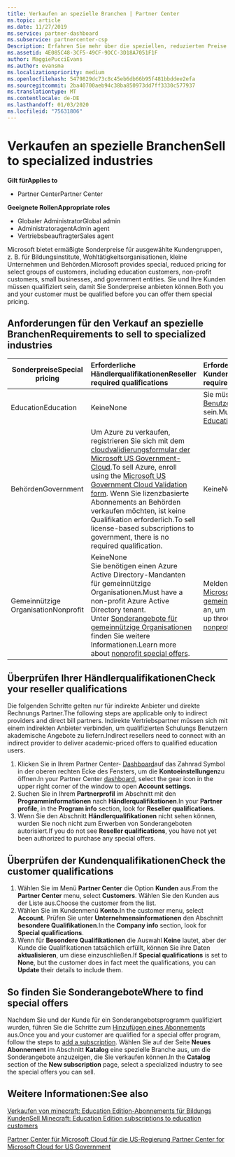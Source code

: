 ```yaml
---
title: Verkaufen an spezielle Branchen | Partner Center
ms.topic: article
ms.date: 11/27/2019
ms.service: partner-dashboard
ms.subservice: partnercenter-csp
Description: Erfahren Sie mehr über die speziellen, reduzierten Preise für bestimmte Kundengruppen von Microsoft, einschließlich Bildungs Kunden, gemeinnützige Kunden und Regierungsbehörden.
ms.assetid: 4E085C48-3CF5-49CF-9DCC-3D18A7051F1F
author: MaggiePucciEvans
ms.author: evansma
ms.localizationpriority: medium
ms.openlocfilehash: 5479829dc73c8c45eb6db66b95f481bbddee2efa
ms.sourcegitcommit: 2ba40700aeb94c38ba850973dd7ff3330c577937
ms.translationtype: MT
ms.contentlocale: de-DE
ms.lasthandoff: 01/03/2020
ms.locfileid: "75631806"
---
```

# <a name="sell-to-specialized-industries"></a><span data-ttu-id="0b9ba-103">Verkaufen an spezielle Branchen</span><span class="sxs-lookup"><span data-stu-id="0b9ba-103">Sell to specialized industries</span></span>

<span data-ttu-id="0b9ba-104">**Gilt für**</span><span class="sxs-lookup"><span data-stu-id="0b9ba-104">**Applies to**</span></span>

- <span data-ttu-id="0b9ba-105">Partner Center</span><span class="sxs-lookup"><span data-stu-id="0b9ba-105">Partner Center</span></span>

<span data-ttu-id="0b9ba-106">**Geeignete Rollen**</span><span class="sxs-lookup"><span data-stu-id="0b9ba-106">**Appropriate roles**</span></span>

- <span data-ttu-id="0b9ba-107">Globaler Administrator</span><span class="sxs-lookup"><span data-stu-id="0b9ba-107">Global admin</span></span>
- <span data-ttu-id="0b9ba-108">Administratoragent</span><span class="sxs-lookup"><span data-stu-id="0b9ba-108">Admin agent</span></span>
- <span data-ttu-id="0b9ba-109">Vertriebsbeauftragter</span><span class="sxs-lookup"><span data-stu-id="0b9ba-109">Sales agent</span></span>

<span data-ttu-id="0b9ba-110">Microsoft bietet ermäßigte Sonderpreise für ausgewählte Kundengruppen, z. B. für Bildungsinstitute, Wohltätigkeitsorganisationen, kleine Unternehmen und Behörden.</span><span class="sxs-lookup"><span data-stu-id="0b9ba-110">Microsoft provides special, reduced pricing for select groups of customers, including education customers, non-profit customers, small businesses, and government entities.</span></span> <span data-ttu-id="0b9ba-111">Sie und Ihre Kunden müssen qualifiziert sein, damit Sie Sonderpreise anbieten können.</span><span class="sxs-lookup"><span data-stu-id="0b9ba-111">Both you and your customer must be qualified before you can offer them special pricing.</span></span> 

## <a name="requirements-to-sell-to-specialized-industries"></a><span data-ttu-id="0b9ba-112">Anforderungen für den Verkauf an spezielle Branchen</span><span class="sxs-lookup"><span data-stu-id="0b9ba-112">Requirements to sell to specialized industries</span></span>

|<span data-ttu-id="0b9ba-113">**Sonderpreise**</span><span class="sxs-lookup"><span data-stu-id="0b9ba-113">**Special pricing**</span></span>   |<span data-ttu-id="0b9ba-114">**Erforderliche Händlerqualifikationen**</span><span class="sxs-lookup"><span data-stu-id="0b9ba-114">**Reseller required qualifications**</span></span>   |<span data-ttu-id="0b9ba-115">**Erforderliche Kundenqualifikationen**</span><span class="sxs-lookup"><span data-stu-id="0b9ba-115">**Customer required qualifications**</span></span>   |
|----------------------------|:---------------------------------|:------------------------------------------|
|<span data-ttu-id="0b9ba-116">Education</span><span class="sxs-lookup"><span data-stu-id="0b9ba-116">Education</span></span>   |<span data-ttu-id="0b9ba-117">Keine</span><span class="sxs-lookup"><span data-stu-id="0b9ba-117">None</span></span>   | <span data-ttu-id="0b9ba-118">Sie müssen ein [qualifizierter Benutzer von Bildungsangeboten](https://www.microsoftvolumelicensing.com/DocumentSearch.aspx?Mode=3&DocumentTypeId=7) sein.</span><span class="sxs-lookup"><span data-stu-id="0b9ba-118">Must be a [Qualified Education User](https://www.microsoftvolumelicensing.com/DocumentSearch.aspx?Mode=3&DocumentTypeId=7).</span></span>   |
|<span data-ttu-id="0b9ba-119">Behörden</span><span class="sxs-lookup"><span data-stu-id="0b9ba-119">Government</span></span>   |<span data-ttu-id="0b9ba-120">Um Azure zu verkaufen, registrieren Sie sich mit dem [cloudvalidierungsformular der Microsoft US Government-Cloud](https://azuregov.microsoft.com/csp).</span><span class="sxs-lookup"><span data-stu-id="0b9ba-120">To sell Azure, enroll using the [Microsoft US Government Cloud Validation form](https://azuregov.microsoft.com/csp).</span></span> <span data-ttu-id="0b9ba-121">Wenn Sie lizenzbasierte Abonnements an Behörden verkaufen möchten, ist keine Qualifikation erforderlich.</span><span class="sxs-lookup"><span data-stu-id="0b9ba-121">To sell license-based subscriptions to government, there is no required qualification.</span></span>|   <span data-ttu-id="0b9ba-122">Keine</span><span class="sxs-lookup"><span data-stu-id="0b9ba-122">None</span></span>|
|<span data-ttu-id="0b9ba-123">Gemeinnützige Organisation</span><span class="sxs-lookup"><span data-stu-id="0b9ba-123">Nonprofit</span></span>  |<span data-ttu-id="0b9ba-124">Keine</span><span class="sxs-lookup"><span data-stu-id="0b9ba-124">None</span></span><br><span data-ttu-id="0b9ba-125">Sie benötigen einen Azure Active Directory-Mandanten für gemeinnützige Organisationen.</span><span class="sxs-lookup"><span data-stu-id="0b9ba-125">Must have a non-profit Azure Active Directory tenant.</span></span><br><span data-ttu-id="0b9ba-126">Unter [Sonderangebote für gemeinnützige Organisationen](https://assetsprod.microsoft.com/mpn/nonprofit-skus-in-csp-faq.pdf) finden Sie weitere Informationen.</span><span class="sxs-lookup"><span data-stu-id="0b9ba-126">Learn more about [nonprofit special offers](https://assetsprod.microsoft.com/mpn/nonprofit-skus-in-csp-faq.pdf).</span></span>   |<span data-ttu-id="0b9ba-127">Melden Sie sich über das [Microsoft-Programm für gemeinnützige Organisationen](https://nonprofit.microsoft.com/#/register) an, um sich zu qualifizieren.</span><span class="sxs-lookup"><span data-stu-id="0b9ba-127">Sign up through the [Microsoft nonprofit program](https://nonprofit.microsoft.com/#/register) to be eligible.</span></span>   |


## <a name="check-your-reseller-qualifications"></a><span data-ttu-id="0b9ba-128">Überprüfen Ihrer Händlerqualifikationen</span><span class="sxs-lookup"><span data-stu-id="0b9ba-128">Check your reseller qualifications</span></span>

<span data-ttu-id="0b9ba-129">Die folgenden Schritte gelten nur für indirekte Anbieter und direkte Rechnungs Partner.</span><span class="sxs-lookup"><span data-stu-id="0b9ba-129">The following steps are applicable only to indirect providers and direct bill partners.</span></span> <span data-ttu-id="0b9ba-130">Indirekte Vertriebspartner müssen sich mit einem indirekten Anbieter verbinden, um qualifizierten Schulungs Benutzern akademische Angebote zu liefern.</span><span class="sxs-lookup"><span data-stu-id="0b9ba-130">Indirect resellers need to connect with an indirect provider to deliver academic-priced offers to qualified education users.</span></span> 

1.  <span data-ttu-id="0b9ba-131">Klicken Sie in Ihrem Partner Center- [Dashboard](https://partner.microsoft.com/dashboard)auf das Zahnrad Symbol in der oberen rechten Ecke des Fensters, um die **Kontoeinstellungen**zu öffnen.</span><span class="sxs-lookup"><span data-stu-id="0b9ba-131">In your Partner Center [dashboard](https://partner.microsoft.com/dashboard), select the gear icon in the upper right corner of the window to open **Account settings**.</span></span>
2.  <span data-ttu-id="0b9ba-132">Suchen Sie in Ihrem **Partnerprofil** im Abschnitt mit den **Programminformationen** nach **Händlerqualifikationen**.</span><span class="sxs-lookup"><span data-stu-id="0b9ba-132">In your **Partner profile**, in the **Program info** section, look for **Reseller qualifications**.</span></span>
3.  <span data-ttu-id="0b9ba-133">Wenn Sie den Abschnitt **Händlerqualifikationen** nicht sehen können, wurden Sie noch nicht zum Erwerben von Sonderangeboten autorisiert.</span><span class="sxs-lookup"><span data-stu-id="0b9ba-133">If you do not see **Reseller qualifications**, you have not yet been authorized to purchase any special offers.</span></span>

## <a name="check-the-customer-qualifications"></a><span data-ttu-id="0b9ba-134">Überprüfen der Kundenqualifikationen</span><span class="sxs-lookup"><span data-stu-id="0b9ba-134">Check the customer qualifications</span></span>

1.  <span data-ttu-id="0b9ba-135">Wählen Sie im Menü **Partner Center** die Option **Kunden** aus.</span><span class="sxs-lookup"><span data-stu-id="0b9ba-135">From the **Partner Center** menu, select **Customers**.</span></span> <span data-ttu-id="0b9ba-136">Wählen Sie den Kunden aus der Liste aus.</span><span class="sxs-lookup"><span data-stu-id="0b9ba-136">Choose the customer from the list.</span></span>
2.  <span data-ttu-id="0b9ba-137">Wählen Sie im Kundenmenü **Konto**.</span><span class="sxs-lookup"><span data-stu-id="0b9ba-137">In the customer menu, select **Account**.</span></span> <span data-ttu-id="0b9ba-138">Prüfen Sie unter **Unternehmensinformationen** den Abschnitt **besondere Qualifikationen**.</span><span class="sxs-lookup"><span data-stu-id="0b9ba-138">In the **Company info** section, look for **Special qualifications**.</span></span>
3.  <span data-ttu-id="0b9ba-139">Wenn für **Besondere Qualifikationen** die Auswahl **Keine** lautet, aber der Kunde die Qualifikationen tatsächlich erfüllt, können Sie ihre Daten **aktualisieren**, um diese einzuschließen.</span><span class="sxs-lookup"><span data-stu-id="0b9ba-139">If **Special qualifications** is set to **None**, but the customer does in fact meet the qualifications, you can **Update** their details to include them.</span></span>

## <a name="where-to-find-special-offers"></a><span data-ttu-id="0b9ba-140">So finden Sie Sonderangebote</span><span class="sxs-lookup"><span data-stu-id="0b9ba-140">Where to find special offers</span></span>

<span data-ttu-id="0b9ba-141">Nachdem Sie und der Kunde für ein Sonderangebotsprogramm qualifiziert wurden, führen Sie die Schritte zum [Hinzufügen eines Abonnements](create-a-new-subscription.md) aus.</span><span class="sxs-lookup"><span data-stu-id="0b9ba-141">Once you and your customer are qualified for a special offer program, follow the steps to [add a subscription](create-a-new-subscription.md).</span></span> <span data-ttu-id="0b9ba-142">Wählen Sie auf der Seite **Neues Abonnement** im Abschnitt **Katalog** eine spezielle Branche aus, um die Sonderangebote anzuzeigen, die Sie verkaufen können.</span><span class="sxs-lookup"><span data-stu-id="0b9ba-142">In the **Catalog** section of the **New subscription** page, select a specialized industry to see the special offers you can sell.</span></span>

## <a name="see-also"></a><span data-ttu-id="0b9ba-143">Weitere Informationen:</span><span class="sxs-lookup"><span data-stu-id="0b9ba-143">See also</span></span>

[<span data-ttu-id="0b9ba-144">Verkaufen von minecraft: Education Edition-Abonnements für Bildungs Kunden</span><span class="sxs-lookup"><span data-stu-id="0b9ba-144">Sell Minecraft: Education Edition subscriptions to education customers</span></span>](minecraft-subscriptions.md)

[<span data-ttu-id="0b9ba-145">Partner Center für Microsoft Cloud für die US-Regierung</span><span class="sxs-lookup"><span data-stu-id="0b9ba-145"> Partner Center for Microsoft Cloud for US Government</span></span>](partner-center-for-microsoft-us-govt-cloud.md)


 

 

 



